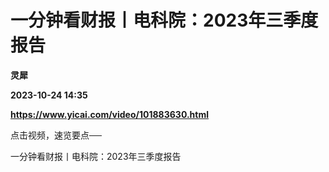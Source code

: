 # 一分钟看财报丨电科院：2023年三季度报告
**灵犀**

**2023-10-24 14:35**

**https://www.yicai.com/video/101883630.html**

点击视频，速览要点──

一分钟看财报丨电科院：2023年三季度报告